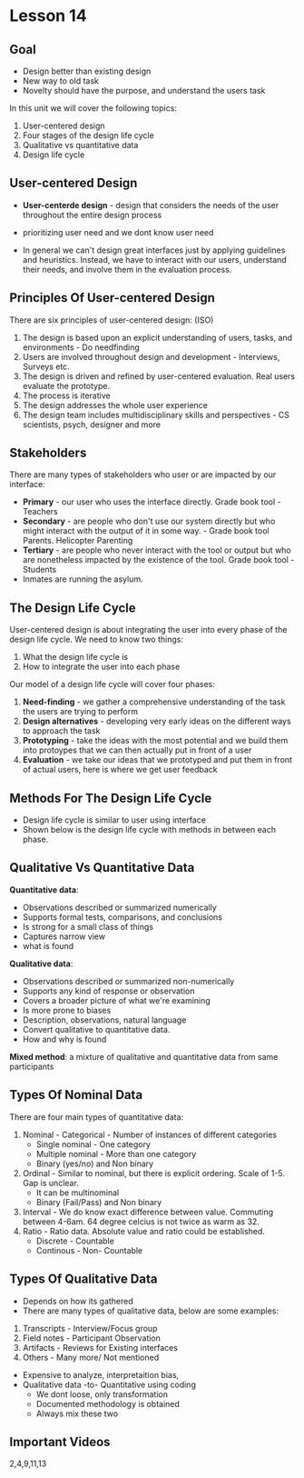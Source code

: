 # Lesson 14

## Goal
- Design better than existing design
- New way to old task
- Novelty should have the purpose, and understand the users task

In this unit we will cover the following topics:

1. User-centered design
2. Four stages of the design life cycle
3. Qualitative vs quantitative data
4. Design life cycle

## User-centered Design

- **User-centerde design** - design that considers the needs of the user throughout the entire design process

- prioritizing user need and we dont know user need

- In general we can't design great interfaces just by applying guidelines and heuristics. Instead, we have to interact with our users, understand their needs, and involve them in the evaluation process.


## Principles Of User-centered Design

There are six principles of user-centered design: (ISO)

1. The design is based upon an explicit understanding of users, tasks, and environments - Do needfinding
2. Users are involved throughout design and development - Interviews, Surveys etc.
3. The design is driven and refined by user-centered evaluation. Real users evaluate the prototype.
4. The process is iterative 
5. The design addresses the whole user experience
6. The design team includes multidisciplinary skills and perspectives - CS scientists, psych, designer and more

## Stakeholders

There are many types of stakeholders who user or are impacted by our interface:

- **Primary** - our user who uses the interface directly. Grade book tool - Teachers
- **Secondary** - are people who don't use our system directly but who might interact with the output of it in some way. - Grade book tool Parents. Helicopter Parenting
- **Tertiary** - are people who never interact with the tool or output but who are nonetheless impacted by the existence of the tool. Grade book tool - Students
- Inmates are running the asylum.

## The Design Life Cycle

User-centered design is about integrating the user into every phase of the design life cycle. We need to know two things:

1. What the design life cycle is
2. How to integrate the user into each phase

Our model of a design life cycle will cover four phases:

1. **Need-finding** - we gather a comprehensive understanding of the task the users are trying to perform
2. **Design alternatives** - developing very early ideas on the different ways to approach the task
3. **Prototyping** - take the ideas with the most potential and we build them into protoypes that we can then actually put in front of a user
4. **Evaluation** - we take our ideas that we prototyped and put them in front of actual users, here is where we get user feedback

## Methods For The Design Life Cycle

- Design life cycle is similar to user using interface
- Shown below is the design life cycle with methods in between each phase.

<!-- ![Methods for the Design Life Cycle](./lesson-14-methods-design-life-cycle.JPG)
 -->
## Qualitative Vs Quantitative Data

**Quantitative data**:

- Observations described or summarized numerically
- Supports formal tests, comparisons, and conclusions
- Is strong for a small class of things
- Captures narrow view
- what is found

**Qualitative data**:

- Observations described or summarized non-numerically
- Supports any kind of response or observation
- Covers a broader picture of what we're examining
- Is more prone to biases
- Description, observations, natural language
- Convert qualitative to quantitative data.
- How and why is found

**Mixed method**: a mixture of qualitative and quantitative data from same participants 

## Types Of Nominal Data

There are four main types of quantitative data:

1. Nominal - Categorical - Number of instances of different categories 
	- Single nominal - One category 
	- Multiple nominal -  More than one category
	- Binary (yes/no) and Non binary
2. Ordinal - Similar to nominal, but there is explicit ordering. Scale of 1-5. Gap is unclear.
	- It can be multinominal
	- Binary (Fail/Pass) and Non binary
3. Interval - We do know exact difference between value. Commuting between 4-6am. 64 degree celcius is not twice as warm as 32.
4. Ratio - Ratio data. Absolute value and ratio could be established.
	- Discrete - Countable
	- Continous - Non- Countable

## Types Of Qualitative Data

- Depends on how its gathered
- There are many types of qualitative data, below are some examples:

1. Transcripts - Interview/Focus group
2. Field notes - Participant Observation
3. Artifacts - Reviews for Existing interfaces
4. Others - Many more/ Not mentioned

- Expensive to analyze, interpretaition bias, 
- Qualitative data -to- Quantitative using coding
	- We dont loose, only transformation
	- Documented methodology is obtained
	- Always mix these two


## Important Videos
2,4,9,11,13

<!-- ## Section Quizzes

### Reflections: HCI Methods

_Have you seen places where software engineers, data scientists, or even non-technical people were put in charge of designing user interfaces? How did it go?_

When I used to work for one of the prime defense contractors one of the objectives was to design a rocket according to some technical specifications. While we did have subject-matter experts on our team who lead the mechanical design of components which did fulfill technical specifications. It was clear from the prototype and 1:1 mock-up models that the rockets were not designed with maintenance engineers in mind (I also do not recall ever seeing any manual on the design life cycle and best practices at our facility). Some of the parts on the rocket that were designed to be maintained were in very hard-to-reach areas and some parts were too heavy to be changed out easily. This resulted in extra cost in labor and tools which were designed to help engineers and technicians maintain the product.

### Exercise: Quantitative Vs. Qualitative

_Mark which of these data are quantitative._

- Responses to: _on a scale of 1 to 5, rate this course's difficulty_
- Responses to : _how much time did you spend per week on this course?_
- _Count students mentioning office hours to the above questions_
- _Percentage of students that completed the survey_
- _The number of participants in a late-semester office hour session_
 -->